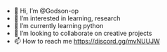 - 👋 Hi, I’m @Godson-op
- 👀 I’m interested in learning, research
- 🌱 I’m currently learning python
- 💞️ I’m looking to collaborate on creative projects
- 📫 How to reach me https://discord.gg/mvNUUJW
